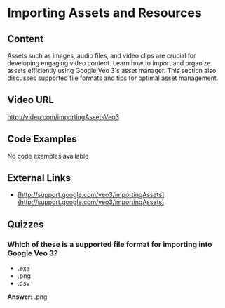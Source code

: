 # Importing Assets and Resources

## Content

Assets such as images, audio files, and video clips are crucial for developing engaging video content. Learn how to import and organize assets efficiently using Google Veo 3's asset manager. This section also discusses supported file formats and tips for optimal asset management.

## Video URL

http://video.com/importingAssetsVeo3

## Code Examples

No code examples available

## External Links

- [http://support.google.com/veo3/importingAssets](http://support.google.com/veo3/importingAssets)

## Quizzes

### Which of these is a supported file format for importing into Google Veo 3?

- .exe
- .png
- .csv

**Answer:** .png